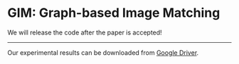 # GIM: Graph-based Image Matching
We will release the code after the paper is accepted!

---

Our experimental results can be downloaded from [Google Driver](https://drive.google.com/drive/folders/1--f5gyZpdMsp50pLt446dSfGP7iZf_vF).

